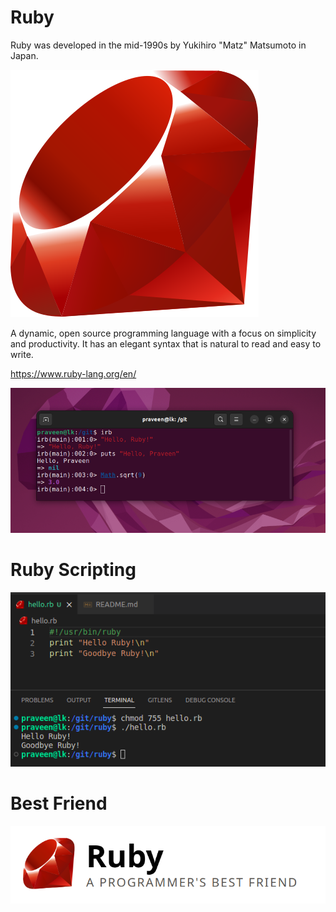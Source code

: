 # Ruby

Ruby was developed in the mid-1990s by Yukihiro "Matz" Matsumoto in Japan.

![](ruby.svg)

A dynamic, open source programming language with a focus on simplicity and productivity. It has an elegant syntax that is natural to read and easy to write.

https://www.ruby-lang.org/en/

![](hello.png)

# Ruby Scripting

![](ruby-scripting.png)


# Best Friend

![](best.png)